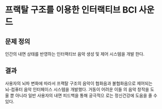 # 프랙탈 구조를 이용한 인터랙티브 BCI 사운드

## 문제 정의 
인간의 내면 상태를 반영하는 인터랙티브 음악 생성 및 제어 시스템을 개발 한다.

## 결과
사용자의 뇌파 변화에 따라서 프랙탈 구조의 음악이 협화음과 불협화음으로 제어되는 뇌-컴퓨터 음악 인터페이스 시스템을 개발했다. 거동이 어려운 이들 의 음악 창작을 도울 뿐 아니라 일반 사용자의 내면 피드백을 통해 궁극적으 로는 정신건강에 도움을 줄 수 있다.
